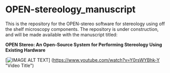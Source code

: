 # OPEN-stereology_manuscript
This is the repository for the OPEN-stereo software for stereology using off the shelf microscopy components.
The repository is under construction, and will be made available with the manuscript titled:

**OPEN Stereo: An Open-Source System for Performing Stereology Using Existing Hardware**


[![IMAGE ALT TEXT](http://img.youtube.com/vi/YOUTUBE_VIDEO_ID_HERE/0.jpg)]
(https://www.youtube.com/watch?v=Y0rsWYBhk-Y "Video Title")
